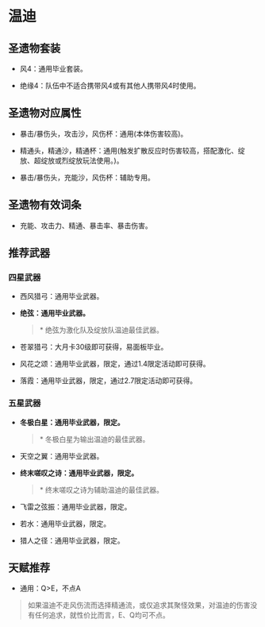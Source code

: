 # 温迪

## 圣遗物套装  

- 风4：通用毕业套装。  

- 绝缘4：队伍中不适合携带风4或有其他人携带风4时使用。  

## 圣遗物对应属性  

- 暴击/暴伤头，攻击沙，风伤杯：通用(本体伤害较高)。  

- 精通头，精通沙，精通杯：通用(触发扩散反应时伤害较高，搭配激化、绽放、超绽放或烈绽放玩法使用。)。  

- 暴击/暴伤头，充能沙，风伤杯：辅助专用。  

## 圣遗物有效词条  

- 充能、攻击力、精通、暴击率、暴击伤害。  

## 推荐武器  

### 四星武器  

- 西风猎弓：通用毕业武器。  

- **绝弦：通用毕业武器。**  

  > \* 绝弦为激化队及绽放队温迪最佳武器。  

- 苍翠猎弓：大月卡30级即可获得，易面板毕业。  

- 风花之颂：通用毕业武器，限定，通过1.4限定活动即可获得。  

- 落霞：通用毕业武器，限定，通过2.7限定活动即可获得。  

### 五星武器  

- **冬极白星：通用毕业武器，限定。**

  > \* 冬极白星为输出温迪的最佳武器。  

- 天空之翼：通用毕业武器。  

- **终末嗟叹之诗：通用毕业武器，限定。**  

  > \* 终末嗟叹之诗为辅助温迪的最佳武器。  

- 飞雷之弦振：通用毕业武器，限定。  

- 若水：通用毕业武器，限定。  

- 猎人之径：通用毕业武器，限定。

## 天赋推荐  

- 通用：Q>E，不点A  

> 如果温迪不走风伤流而选择精通流，或仅追求其聚怪效果，对温迪的伤害没有任何追求，就性价比而言，E、Q均可不点。  
